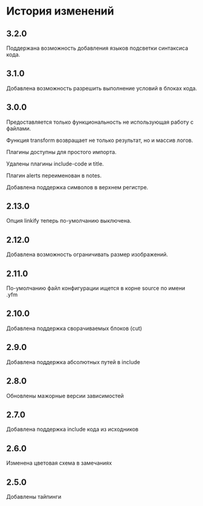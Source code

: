 # История изменений

## 3.2.0

Поддержана возможность добавления языков подсветки синтаксиса кода.

## 3.1.0

Добавлена возможность разрешить выполнение условий в блоках кода.

## 3.0.0

Предоставляется только функциональность не использующая работу с файлами.

Функция transform возвращает не только результат, но и массив логов.

Плагины доступны для простого импорта.

Удалены плагины include-code и title.

Плагин alerts переименован в notes.

Добавлена поддержка символов в верхнем регистре.

## 2.13.0

Опция linkify теперь по-умолчанию выключена.

## 2.12.0

Добавлена возможность ограничивать размер изображений.

## 2.11.0

По-умолчанию файл конфигурации ищется в корне source по имени .yfm

## 2.10.0

Добавлена поддержка сворачиваемых блоков (cut)

## 2.9.0

Добавлена поддержка абсолютных путей в include

## 2.8.0

Обновлены мажорные версии зависимостей

## 2.7.0

Добавлена поддержка include кода из исходников

## 2.6.0

Изменена цветовая схема в замечаниях

## 2.5.0

Добавлены тайпинги

